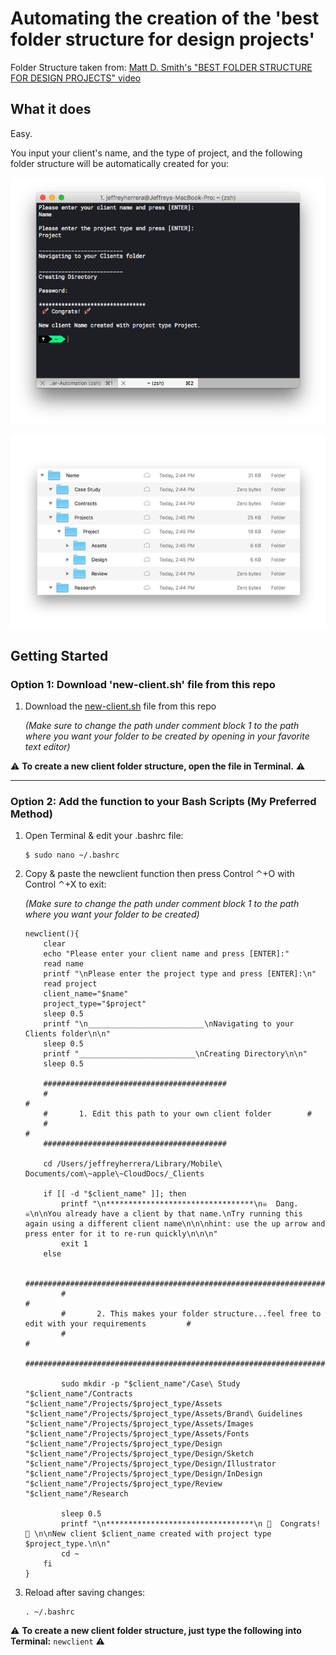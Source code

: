 # Automating the creation of the 'best folder structure for design projects'

Folder Structure taken from: [Matt D. Smith's "BEST FOLDER STRUCTURE FOR DESIGN PROJECTS" video](https://www.youtube.com/watch?v=uZ9om-iogQE)

## What it does

Easy.

You input your client's name, and the type of project, and the following folder structure will be automatically created for you:

![Terminal Window](/Screenshots/terminal.png?raw=true)

![Folder Structure](/Screenshots/finder.png?raw=true)

## Getting Started

### Option 1: Download 'new-client.sh' file from this repo

1. Download the [new-client.sh](/new-client.sh?raw=true) file from this repo

    _(Make sure to change the path under comment block 1 to the path where you want your folder to be created by opening in your favorite text editor)_

⚠️  __To create a new client folder structure, open the file in Terminal.__  ⚠️

---

### Option 2: Add the function to your Bash Scripts (My Preferred Method)

1. Open Terminal & edit your .bashrc file:

    ```
    $ sudo nano ~/.bashrc
    ```

1. Copy & paste the newclient function then press Control ⌃+O with Control ⌃+X to exit:

    _(Make sure to change the path under comment block 1 to the path where you want your folder to be created)_

    ```
    newclient(){
        clear
        echo "Please enter your client name and press [ENTER]:"
        read name
        printf "\nPlease enter the project type and press [ENTER]:\n"
        read project
        client_name="$name"
        project_type="$project"
        sleep 0.5
        printf "\n__________________________\nNavigating to your Clients folder\n\n"
        sleep 0.5
        printf "__________________________\nCreating Directory\n\n"
        sleep 0.5

        #########################################
        #                                                                               #
        #       1. Edit this path to your own client folder        #
        #                                                                               #
        #########################################

        cd /Users/jeffreyherrera/Library/Mobile\ Documents/com\~apple\~CloudDocs/_Clients

        if [[ -d "$client_name" ]]; then
            printf "\n*********************************\n☠  Dang. ☠\n\nYou already have a client by that name.\nTry running this again using a different client name\n\n\nhint: use the up arrow and press enter for it to re-run quickly\n\n\n"
            exit 1
        else

            #####################################################################
            #                                                                                                                                       #
            #       2. This makes your folder structure...feel free to edit with your requirements         #
            #                                                                                                                                       #
            #####################################################################

            sudo mkdir -p "$client_name"/Case\ Study "$client_name"/Contracts  "$client_name"/Projects/$project_type/Assets "$client_name"/Projects/$project_type/Assets/Brand\ Guidelines "$client_name"/Projects/$project_type/Assets/Images "$client_name"/Projects/$project_type/Assets/Fonts "$client_name"/Projects/$project_type/Design "$client_name"/Projects/$project_type/Design/Sketch "$client_name"/Projects/$project_type/Design/Illustrator "$client_name"/Projects/$project_type/Design/InDesign "$client_name"/Projects/$project_type/Review "$client_name"/Research

            sleep 0.5
            printf "\n*********************************\n 🚀  Congrats! 🚀 \n\nNew client $client_name created with project type $project_type.\n\n"
            cd ~
        fi
    }

    ```

1. Reload after saving changes:

    ```
    . ~/.bashrc
    ```

⚠️  __To create a new client folder structure, just type the following into Terminal:__
    ```
    newclient
    ```  ⚠️
